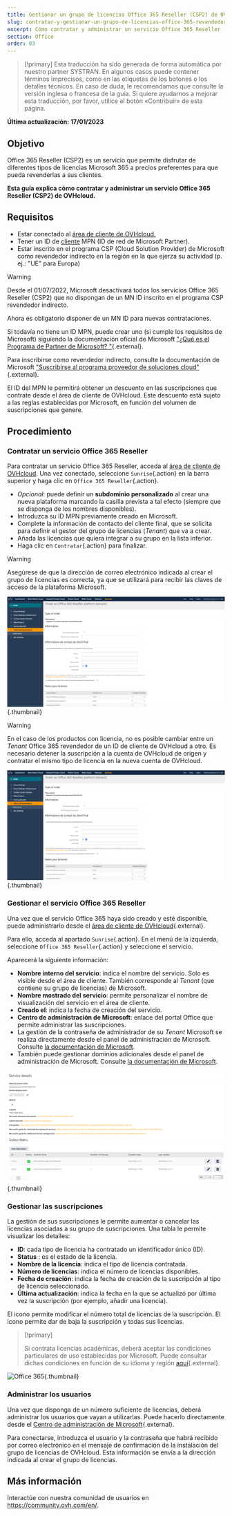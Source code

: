 ```yaml
---
title: Gestionar un grupo de licencias Office 365 Reseller (CSP2) de OVHcloud
slug: contratar-y-gestionar-un-grupo-de-licencias-office-365-revendedor-csp2-ovh
excerpt: Cómo contratar y administrar un servicio Office 365 Reseller (CSP2) de OVHcloud
section: Office
order: 03
---
```


> [!primary]
> Esta traducción ha sido generada de forma automática por nuestro partner SYSTRAN. En algunos casos puede contener términos imprecisos, como en las etiquetas de los botones o los detalles técnicos. En caso de duda, le recomendamos que consulte la versión inglesa o francesa de la guía. Si quiere ayudarnos a mejorar esta traducción, por favor, utilice el botón «Contribuir» de esta página.
>

**Última actualización: 17/01/2023**

## Objetivo

Office 365 Reseller (CSP2) es un servicio que permite disfrutar de diferentes tipos de licencias Microsoft 365 a precios preferentes para que pueda revenderlas a sus clientes.

**Esta guía explica cómo contratar y administrar un servicio Office 365 Reseller (CSP2) de OVHcloud.**

## Requisitos

- Estar conectado al [área de cliente de OVHcloud.](https://www.ovh.com/auth/?action=gotomanager&from=https://www.ovh.es/&ovhSubsidiary=es)
- Tener un ID de [cliente](https://learn.microsoft.com/partner-center/mpn-create-a-partner-center-account) MPN (ID de red de Microsoft Partner). 
- Estar inscrito en el programa CSP (Cloud Solution Provider) de Microsoft como revendedor indirecto en la región en la que ejerza su actividad (p. ej.: "UE" para Europa)

> [!warning]
>
> Desde el 01/07/2022, Microsoft desactivará todos los servicios Office 365 Reseller (CSP2) que no dispongan de un MN ID inscrito en el programa CSP revendedor indirecto.
>
> Ahora es obligatorio disponer de un MN ID para nuevas contrataciones.
>

Si todavía no tiene un ID MPN, puede crear uno (si cumple los requisitos de Microsoft) siguiendo la documentación oficial de Microsoft ["¿Qué es el Programa de Partner de Microsoft? "](https://docs.microsoft.com/partner-center/mpn-create-a-partner-center-account){.external}.

Para inscribirse como revendedor indirecto, consulte la documentación de Microsoft ["Suscribirse al programa proveedor de soluciones cloud"](https://docs.microsoft.com/partner-center/enrolling-in-the-csp-program#enroll-as-an-indirect-reseller){.external}.

El ID del MPN le permitirá obtener un descuento en las suscripciones que contrate desde el área de cliente de OVHcloud. Este descuento está sujeto a las reglas establecidas por Microsoft, en función del volumen de suscripciones que genere.

## Procedimiento

### Contratar un servicio Office 365 Reseller

Para contratar un servicio Office 365 Reseller, acceda al [área de cliente de OVHcloud](https://www.ovh.com/auth/?action=gotomanager&from=https://www.ovh.es/&ovhSubsidiary=es). Una vez conectado, seleccione `Sunrise`{.action} en la barra superior y haga clic en `Office 365 Reseller`{.action}.

- *Opcional*: puede definir un **subdominio personalizado** al crear una nueva plataforma marcando la casilla prevista a tal efecto (siempre que se disponga de los nombres disponibles).
- Introduzca su ID MPN previamente creado en Microsoft.
- Complete la información de contacto del cliente final, que se solicita para definir el gestor del grupo de licencias (*Tenant*) que va a crear.
- Añada las licencias que quiera integrar a su grupo en la lista inferior.
- Haga clic en `Contratar`{.action} para finalizar.

> [!warning]
> Asegúrese de que la dirección de correo electrónico indicada al crear el grupo de licencias es correcta, ya que se utilizará para recibir las claves de acceso de la plataforma Microsoft.
>

![Office 365](images/csp2-01.png){.thumbnail}

> [!warning]
> En el caso de los productos con licencia, no es posible cambiar entre un *Tenant* Office 365 revendedor de un ID de cliente de OVHcloud a otro. Es necesario detener la suscripción a la cuenta de OVHcloud de origen y contratar el mismo tipo de licencia en la nueva cuenta de OVHcloud.
> 

![Office 365](images/csp2-01.png){.thumbnail}

### Gestionar el servicio Office 365 Reseller

Una vez que el servicio Office 365 haya sido creado y esté disponible, puede administrarlo desde el [área de cliente de OVHcloud](https://www.ovh.com/auth/?action=gotomanager&from=https://www.ovh.es/&ovhSubsidiary=es){.external}.

Para ello, acceda al apartado `Sunrise`{.action}. En el menú de la izquierda, seleccione `Office 365 Reseller`{.action} y seleccione el servicio.

Aparecerá la siguiente información:

- **Nombre interno del servicio**: indica el nombre del servicio. Solo es visible desde el área de cliente. También corresponde al *Tenant* (que contiene su grupo de licencias) de Microsoft.
- **Nombre mostrado del servicio**: permite personalizar el nombre de visualización del servicio en el área de cliente.
- **Creado el**: indica la fecha de creación del servicio.
- **Centro de administración de Microsoft**: enlace del portal Office que permite administrar las suscripciones.
- La gestión de la contraseña de administrador de su *Tenant* Microsoft se realiza directamente desde el panel de administración de Microsoft. Consulte [la documentación de Microsoft](https://support.microsoft.com/account-billing/reset-a-forgotten-microsoft-account-password-eff4f067-5042-c1a3-fe72-b04d60556c37).
- También puede gestionar dominios adicionales desde el panel de administración de Microsoft. Consulte [la documentación de Microsoft](https://support.microsoft.com/office/connect-your-domain-to-office-365-cd74b4fa-6d34-4669-9937-ed178ac84515).

![Office 365](images/sunrise_office365_CSP2_services_details.png){.thumbnail}

### Gestionar las suscripciones

La gestión de sus suscripciones le permite aumentar o cancelar las licencias asociadas a su grupo de suscripciones. Una tabla le permite visualizar los detalles:

- **ID**: cada tipo de licencia ha contratado un identificador único (ID).
- **Status** : es el estado de la licencia.
- **Nombre de la licencia**: indica el tipo de licencia contratada.
- **Número de licencias**: indica el número de licencias disponibles.
- **Fecha de creación**: indica la fecha de creación de la suscripción al tipo de licencia seleccionado.
- **Última actualización**: indica la fecha en la que se actualizó por última vez la suscripción (por ejemplo, añadir una licencia).

El icono <i class="icons-pen"></i> permite modificar el número total de licencias de la suscripción. El icono <i class="icons-bin"></i> permite dar de baja la suscripción y todas sus licencias.

> [!primary]
>
> Si contrata licencias académicas, deberá aceptar las condiciones particulares de uso establecidas por Microsoft. Puede consultar dichas condiciones en función de su idioma y región [aquí](https://www.microsoft.com/licensing/docs){.external}.
>

![Office 365](images/sunrise_office365_CSP2_Subscribers.png){.thumbnail}

### Administrar los usuarios

Una vez que disponga de un número suficiente de licencias, deberá administrar los usuarios que vayan a utilizarlas. Puede hacerlo directamente desde el [Centro de administración de Microsoft](https://portal.office.com/Admin/Default.aspx){.external}.

Para conectarse, introduzca el usuario y la contraseña que habrá recibido por correo electrónico en el mensaje de confirmación de la instalación del grupo de licencias de OVHcloud. Esta información se envía a la dirección indicada al crear el grupo de licencias.

## Más información

Interactúe con nuestra comunidad de usuarios en <https://community.ovh.com/en/>.

